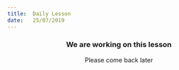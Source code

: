 ```yaml
---
title:  Daily Lesson
date:   25/07/2019
---
```


### <center>We are working on this lesson</center>
<center>Please come back later</center>